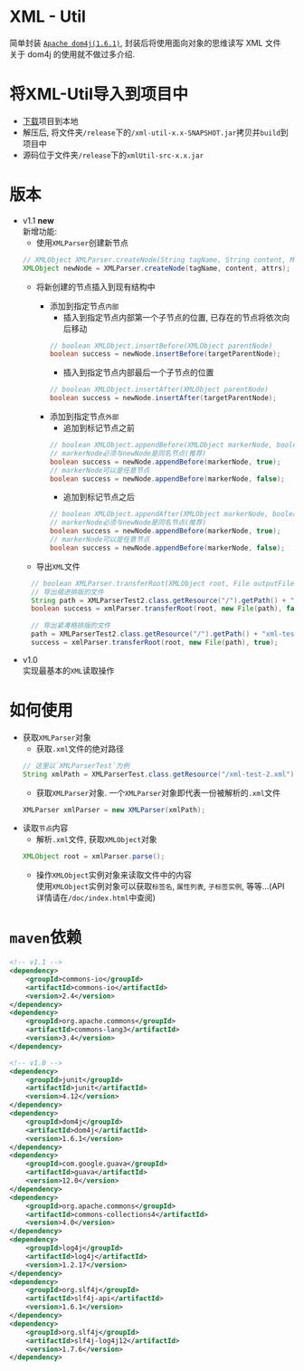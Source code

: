 # XML - Util
简单封装 [`Apache dom4j(1.6.1)`](http://www.dom4j.org/dom4j-1.6.1/ "官方网站"), 封装后将使用面向对象的思维读写 XML 文件</br>
关于 dom4j 的使用就不做过多介绍.<br/>

# 将XML-Util导入到项目中
* [下载](https://github.com/git8023/xmlUtil/archive/master.zip "XML-Util")项目到本地
* 解压后, 将文件夹`/release`下的`/xml-util-x.x-SNAPSHOT.jar`拷贝并`build`到项目中
* 源码位于文件夹`/release`下的`xmlUtil-src-x.x.jar`

# 版本
* v1.1 <b>new</b><br>
  新增功能:<br>
  * 使用`XMLParser`创建新节点<br/>
  ```Java
  // XMLObject XMLParser.createNode(String tagName, String content, Map<String, String> attrs)
  XMLObject newNode = XMLParser.createNode(tagName, content, attrs);
  ```
  * 将新创建的节点插入到现有结构中
    * 添加到指定节点`内部`
      * 插入到指定节点内部第一个子节点的位置, 已存在的节点将依次向后移动<br/>
      ```Java
      // boolean XMLObject.insertBefore(XMLObject parentNode)
      boolean success = newNode.insertBefore(targetParentNode);
      ```
      * 插入到指定节点内部最后一个子节点的位置<br/>
      ```Java
      // boolean XMLObject.insertAfter(XMLObject parentNode)
      boolean success = newNode.insertAfter(targetParentNode);
      ```
    * 添加到指定节点`外部`
      * 追加到标记节点之前
      ```Java
      // boolean XMLObject.appendBefore(XMLObject markerNode, boolean sameLevel)  
      // markerNode必须与newNode是同名节点(推荐)  
      boolean success = newNode.appendBefore(markerNode, true);  
      // markerNode可以是任意节点    
      boolean success = newNode.appendBefore(markerNode, false);  
      ```
      * 追加到标记节点之后
      ```Java
      // boolean XMLObject.appendAfter(XMLObject markerNode, boolean sameLevel)  
      // markerNode必须与newNode是同名节点(推荐)  
      boolean success = newNode.appendBefore(markerNode, true);  
      // markerNode可以是任意节点  
      boolean success = newNode.appendBefore(markerNode, false);  
      ```
  
  * 导出`XML`文件
  ```Java
	// boolean XMLParser.transferRoot(XMLObject root, File outputFile, boolean compact) throws IOException
	// 导出缩进排版的文件
	String path = XMLParserTest2.class.getResource("/").getPath() + "xml-transfer2-retract.xml";
	boolean success = xmlParser.transferRoot(root, new File(path), false);
	
	// 导出紧凑格排版的文件
	path = XMLParserTest2.class.getResource("/").getPath() + "xml-test-transfer2-compact.xml";
	success = xmlParser.transferRoot(root, new File(path), true);
  ```
* v1.0<br>
  实现最基本的`XML`读取操作

# 如何使用
* 获取`XMLParser`对象
  * 获取`.xml`文件的绝对路径<br/>
  ```Java
  // 这里以`XMLParserTest`为例
  String xmlPath = XMLParserTest.class.getResource("/xml-test-2.xml").getFile();
  ```
  * 获取`XMLParser`对象. 一个`XMLParser`对象即代表一份被解析的`.xml`文件<br>
  ```Java
  XMLParser xmlParser = new XMLParser(xmlPath);
  ```
* 读取`节点`内容
  * 解析`.xml`文件, 获取`XMLObject`对象
  ```Java
  XMLObject root = xmlParser.parse();
  ```
  * 操作`XMLObject`实例对象来读取文件中的内容<br/>
  使用`XMLObject`实例对象可以获取`标签名`, `属性列表`, `子标签实例`, 等等...(API 详情请在`/doc/index.html`中查阅)

# `maven`依赖
```xml
<!-- v1.1 -->
<dependency>
    <groupId>commons-io</groupId>
    <artifactId>commons-io</artifactId>
    <version>2.4</version>
</dependency>
<dependency>
    <groupId>org.apache.commons</groupId>
    <artifactId>commons-lang3</artifactId>
    <version>3.4</version>
</dependency>

<!-- v1.0 -->
<dependency>
    <groupId>junit</groupId>
    <artifactId>junit</artifactId>
    <version>4.12</version>
</dependency>
<dependency>
    <groupId>dom4j</groupId>
    <artifactId>dom4j</artifactId>
    <version>1.6.1</version>
</dependency>
<dependency>
    <groupId>com.google.guava</groupId>
    <artifactId>guava</artifactId>
    <version>12.0</version>
</dependency>
<dependency>
    <groupId>org.apache.commons</groupId>
    <artifactId>commons-collections4</artifactId>
    <version>4.0</version>
</dependency>
<dependency>
    <groupId>log4j</groupId>
    <artifactId>log4j</artifactId>
    <version>1.2.17</version>
</dependency>
<dependency>
    <groupId>org.slf4j</groupId>
    <artifactId>slf4j-api</artifactId>
    <version>1.6.1</version>
</dependency>
<dependency>
    <groupId>org.slf4j</groupId>
    <artifactId>slf4j-log4j12</artifactId>
    <version>1.7.6</version>
</dependency>
```
